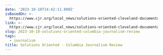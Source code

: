 ```yaml
---
date: '2023-10-18T14:42:11.000Z'
isBasedOn: >-
  https://www.cjr.org/local_news/solutions-oriented-cleveland-documentars-community-foundation.php
link: >-
  https://www.cjr.org/local_news/solutions-oriented-cleveland-documentars-community-foundation.php
slug: 2023-10-18-solutions-oriented-columbia-journalism-review
tags:
  - journalism
title: Solutions Oriented - Columbia Journalism Review
---
```


